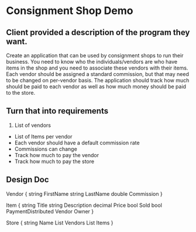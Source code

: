 # Consignment Shop Demo
## Client provided a description of the program they want.
Create an application that can be used by consignment shops to run their business. You need to know who the individuals/vendors are who have items in the shop and you need to associate these vendors with their items. Each vendor should be assigned a standard commission, but that may need to be changed on per-vendor basis. The application should track how much should be paid to each vendor as well as how much money should be paid to the store.


## Turn that into requirements
1. List of vendors
* List of Items per vendor
* Each vendor should have a default commission rate
* Commissions can change
* Track how much to pay the vendor
* Track how much to pay the store

## Design Doc
Vendor {
	string FirstName
	string LastName
	double Commission
}

Item {
	string Title
	string Description
	decimal Price
	bool Sold
	bool PaymentDistributed
	Vendor Owner
}

Store {
	string Name
	List<Vendor> Vendors
	List<Item> Items
}
